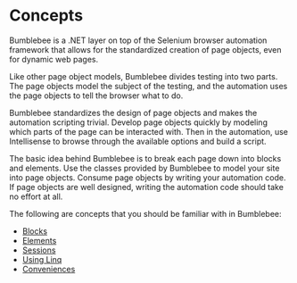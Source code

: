 # Concepts

Bumblebee is a .NET layer on top of the Selenium browser automation framework that allows for the standardized creation of page objects, even for dynamic web pages.

Like other page object models, Bumblebee divides testing into two parts. The page objects model the subject of the testing, and the automation uses the page objects to tell the browser what to do.

Bumblebee standardizes the design of page objects and makes the automation scripting trivial. Develop page objects quickly by modeling which parts of the page can be interacted with. Then in the automation, use Intellisense to browse through the available options and build a script.

The basic idea behind Bumblebee is to break each page down into blocks and elements. Use the classes provided by Bumblebee to model your site into page objects. Consume page objects by writing your automation code. If page objects are well designed, writing the automation code should take no effort at all.

The following are concepts that you should be familiar with in Bumblebee:

* [Blocks](./blocks.md)
* [Elements](./elements.md)
* [Sessions](./sessions.md)
* [Using Linq](./using-linq.md)
* [Conveniences](./conveniences.md)

